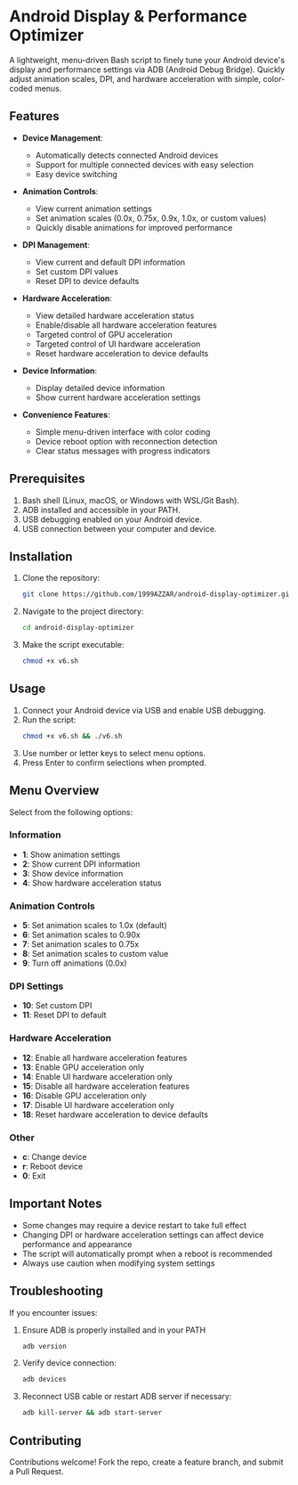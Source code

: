 # Android Display & Performance Optimizer

A lightweight, menu-driven Bash script to finely tune your Android device's display and performance settings via ADB (Android Debug Bridge). Quickly adjust animation scales, DPI, and hardware acceleration with simple, color-coded menus.

## Features

- **Device Management**: 
  - Automatically detects connected Android devices
  - Support for multiple connected devices with easy selection
  - Easy device switching

- **Animation Controls**:
  - View current animation settings
  - Set animation scales (0.0x, 0.75x, 0.9x, 1.0x, or custom values)
  - Quickly disable animations for improved performance

- **DPI Management**:
  - View current and default DPI information
  - Set custom DPI values
  - Reset DPI to device defaults

- **Hardware Acceleration**:
  - View detailed hardware acceleration status
  - Enable/disable all hardware acceleration features
  - Targeted control of GPU acceleration
  - Targeted control of UI hardware acceleration
  - Reset hardware acceleration to device defaults

- **Device Information**:
  - Display detailed device information
  - Show current hardware acceleration settings

- **Convenience Features**:
  - Simple menu-driven interface with color coding
  - Device reboot option with reconnection detection
  - Clear status messages with progress indicators

## Prerequisites

1. Bash shell (Linux, macOS, or Windows with WSL/Git Bash).
2. ADB installed and accessible in your PATH.
3. USB debugging enabled on your Android device.
4. USB connection between your computer and device.

## Installation

1. Clone the repository:
   ```bash
   git clone https://github.com/1999AZZAR/android-display-optimizer.git
   ```

2. Navigate to the project directory:
   ```bash
   cd android-display-optimizer
   ```

3. Make the script executable:
   ```bash
   chmod +x v6.sh
   ```

## Usage

1. Connect your Android device via USB and enable USB debugging.
2. Run the script:
   ```bash
   chmod +x v6.sh && ./v6.sh
   ```
3. Use number or letter keys to select menu options.
4. Press Enter to confirm selections when prompted.

## Menu Overview

Select from the following options:

### Information
- **1**: Show animation settings
- **2**: Show current DPI information
- **3**: Show device information
- **4**: Show hardware acceleration status

### Animation Controls
- **5**: Set animation scales to 1.0x (default)
- **6**: Set animation scales to 0.90x
- **7**: Set animation scales to 0.75x
- **8**: Set animation scales to custom value
- **9**: Turn off animations (0.0x)

### DPI Settings
- **10**: Set custom DPI
- **11**: Reset DPI to default

### Hardware Acceleration
- **12**: Enable all hardware acceleration features
- **13**: Enable GPU acceleration only
- **14**: Enable UI hardware acceleration only
- **15**: Disable all hardware acceleration features
- **16**: Disable GPU acceleration only
- **17**: Disable UI hardware acceleration only
- **18**: Reset hardware acceleration to device defaults

### Other
- **c**: Change device
- **r**: Reboot device
- **0**: Exit

## Important Notes

- Some changes may require a device restart to take full effect
- Changing DPI or hardware acceleration settings can affect device performance and appearance
- The script will automatically prompt when a reboot is recommended
- Always use caution when modifying system settings

## Troubleshooting

If you encounter issues:

1. Ensure ADB is properly installed and in your PATH
   ```bash
   adb version
   ```
2. Verify device connection:
   ```bash
   adb devices
   ```
3. Reconnect USB cable or restart ADB server if necessary:
   ```bash
   adb kill-server && adb start-server
   ```

## Contributing

Contributions welcome! Fork the repo, create a feature branch, and submit a Pull Request.
